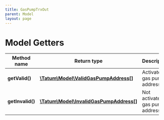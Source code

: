 ```yaml
---
title: GasPumpTrxOut
parent: Model
layout: page
---
```


# Model Getters

Method name | Return type | Description | Notes
------------ | ------------- | ------------- | -------------
**getValid()** | [**\Tatum\Model\ValidGasPumpAddress[]**](../ValidGasPumpAddress) | Activated gas pump addresses | [optional]
**getInvalid()** | [**\Tatum\Model\InvalidGasPumpAddress[]**](../InvalidGasPumpAddress) | Not activated gas pump addresses | [optional]

